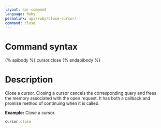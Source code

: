 ```yaml
---
layout: api-command
language: Ruby
permalink: api/ruby/close-cursor/
command: close
---
```


# Command syntax #

{% apibody %}
cursor.close
{% endapibody %}

# Description #


Close a cursor. Closing a cursor cancels the corresponding query and frees the memory
associated with the open request. It has both a callback and promise method of continuing when it is called.

__Example:__ Close a cursor.

```rb
cursor.close
```
